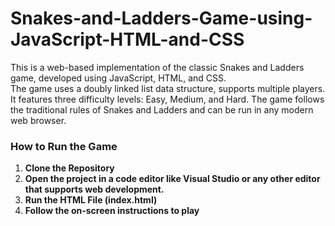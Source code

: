 # Snakes-and-Ladders-Game-using-JavaScript-HTML-and-CSS

This is a web-based implementation of the classic Snakes and Ladders game, developed using JavaScript, HTML, and CSS.  
The game uses a doubly linked list data structure, supports multiple players.
It features three difficulty levels: Easy, Medium, and Hard. The game follows the traditional rules of Snakes and Ladders and can be run in any modern web browser.

### **How to Run the Game**

1. **Clone the Repository**
2. **Open the project in a code editor like Visual Studio or any other editor that supports web development.**
3. **Run the HTML File (index.html)**
4. **Follow the on-screen instructions to play**
